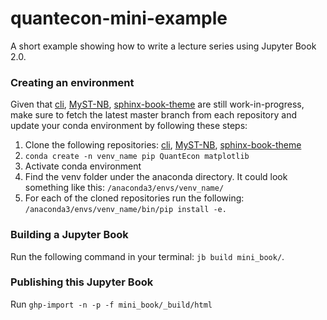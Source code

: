 # quantecon-mini-example
A short example showing how to write a lecture series using Jupyter Book 2.0.

### Creating an environment

Given that [cli](https://github.com/ExecutableBookProject/cli), [MyST-NB](https://github.com/ExecutableBookProject/MyST-NB), [sphinx-book-theme](https://github.com/ExecutableBookProject/sphinx-book-theme) are still work-in-progress, make sure to fetch the latest master branch from each repository and update your conda environment by following these steps:

1. Clone the following repositories: [cli](https://github.com/ExecutableBookProject/cli), [MyST-NB](https://github.com/ExecutableBookProject/MyST-NB), [sphinx-book-theme](https://github.com/ExecutableBookProject/sphinx-book-theme)
2. `conda create -n venv_name pip QuantEcon matplotlib`
3. Activate conda environment
4. Find the venv folder under the anaconda directory. It could look something like this: `/anaconda3/envs/venv_name/`
5. For each of the cloned repositories run the following: `/anaconda3/envs/venv_name/bin/pip install -e.`

### Building a Jupyter Book

Run the following command in your terminal: `jb build mini_book/`.

### Publishing this Jupyter Book

Run `ghp-import -n -p -f mini_book/_build/html`

